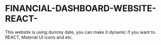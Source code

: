 # FINANCIAL-DASHBOARD-WEBSITE-REACT-
This website is using dummy date, you can make it dynamic if you want to. REACT, Material UI icons and etc.
